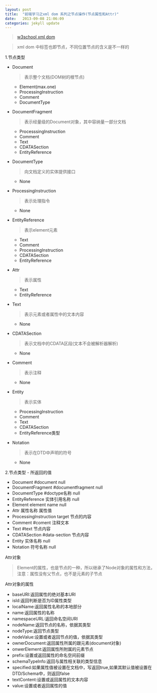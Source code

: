 ```yaml
---
layout: post
title:  "前端学习之xml dom 系列之节点操作(节点属性和Attr)"
date:   2013-09-08 21:06:09
categories: jekyll update
---
```

>[w3school xml dom](http://www.w3school.com.cn/xmldom/index.asp) 

>xml dom 中标签也即节点，不同位置节点的含义是不一样的

1.节点类型

- Document
  >表示整个文档(DOM树的根节点)
  * Element(max.one)
  * Processinglnstruction
  * Comment
  * DocumentType

- DocumentFragment
  >表示经量级的Document对象，其中容纳量一部分文档
  * Processsinglnstruction
  * Comment
  * Text
  * CDATASection
  * EntityReference

- DocumentType
  > 向文档定义的实体提供接口
  * None

- Processinglnstruction
  > 表示处理指令
  * None

- EntityReference
  > 表示element元素
  * Text
  * Comment
  * Processinglnstruction
  * CDATASection
  * EntityReference

- Attr
  > 表示属性
  * Text
  * EntityReference

- Text
  > 表示元素或者属性中的文本内容
  * None

- CDATASection
  > 表示文档中的CDATA区段(文本不会被解析器解析)
  * None

- Comment
  > 表示注释
  * None

- Entity
  > 表示实体
  * Processinglnstruction
  * Comment
  * Text
  * CDATASection
  * EntityReference类型

- Notation
  > 表示在DTD中声明的符号
  * None

2.节点类型 - 所返回的值
 
- Document	#document	null
- DocumentFragment	#documentfragment	null
- DocumentType	#doctype名称	null
- EntityReference	实体引用名称	null
- Element	element name	null
- Attr	属性名称	属性值
- Processinglnstruction	target	节点的内容
- Comment	#coment	注释文本
- Text	#text	节点内容
- CDATASection	#data-section	节点内容
- Entity	实体名称	null
- Notation	符号名称	null

Attr对象
> Element的属性，也是节点的一种，所以继承了Node对象的属性和方法，注意：属性没有父节点，也不是元素的子节点

Attr对象的属性

* baseURI:返回属性的绝对基本URI
* isId:返回判断是否为ID属性类型
* localName:返回属性名称的本地部分
* name:返回属性的名称
* namespaceURL:返回命名空间URI
* nodeName:返回节点的名称，依据其类型
* nodeType:返回节点类型
* nodeValue:设置或者返回节点的值，依据其类型
* ownerDocument:返回属性所属的跟元素(document对象)
* onwerElement:返回属性所附属的元素节点
* prefix:设置或返回属性的命名空间前缀
* schemaTypeInfo:返回与属性相关联的类型信息
* specified:如果属性值被设置在文档中，写返回true,如果其默认值被设置在DTD/Schema中，则返回false
* textContent:设置或返回属性的文本内容
* value:设置或者返回属性的值
